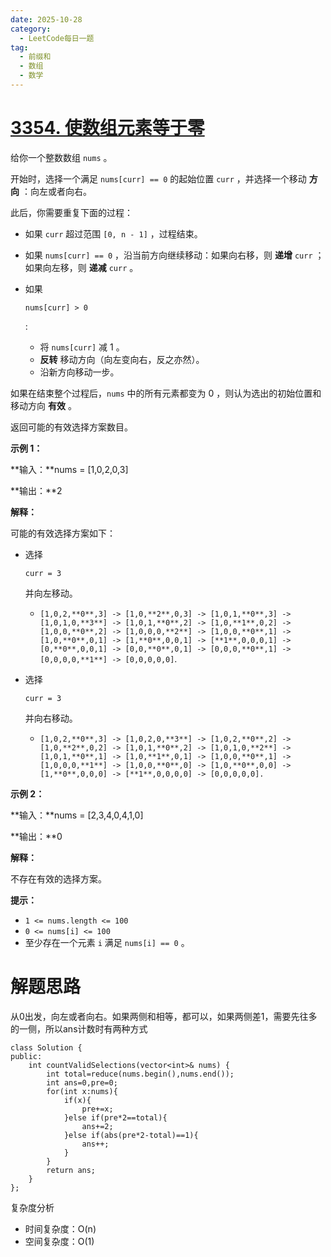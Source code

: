 ```yaml
---
date: 2025-10-28
category:
  - LeetCode每日一题
tag:
  - 前缀和
  - 数组
  - 数学
---
```


# [3354. 使数组元素等于零](https://leetcode.cn/problems/make-array-elements-equal-to-zero/)

给你一个整数数组 `nums` 。

开始时，选择一个满足 `nums[curr] == 0` 的起始位置 `curr` ，并选择一个移动 **方向** ：向左或者向右。

此后，你需要重复下面的过程：

- 如果 `curr` 超过范围 `[0, n - 1]` ，过程结束。

- 如果 `nums[curr] == 0` ，沿当前方向继续移动：如果向右移，则 **递增** `curr` ；如果向左移，则 **递减** `curr` 。

- 如果 

  ```
  nums[curr] > 0
  ```

  :

  - 将 `nums[curr]` 减 1 。
  - **反转** 移动方向（向左变向右，反之亦然）。
  - 沿新方向移动一步。

如果在结束整个过程后，`nums` 中的所有元素都变为 0 ，则认为选出的初始位置和移动方向 **有效** 。

返回可能的有效选择方案数目。

 

**示例 1：**

**输入：**nums = [1,0,2,0,3]

**输出：**2

**解释：**

可能的有效选择方案如下：

- 选择 

  ```
  curr = 3
  ```

   并向左移动。

  - `[1,0,2,**0**,3] -> [1,0,**2**,0,3] -> [1,0,1,**0**,3] -> [1,0,1,0,**3**] -> [1,0,1,**0**,2] -> [1,0,**1**,0,2] -> [1,0,0,**0**,2] -> [1,0,0,0,**2**] -> [1,0,0,**0**,1] -> [1,0,**0**,0,1] -> [1,**0**,0,0,1] -> [**1**,0,0,0,1] -> [0,**0**,0,0,1] -> [0,0,**0**,0,1] -> [0,0,0,**0**,1] -> [0,0,0,0,**1**] -> [0,0,0,0,0]`.

- 选择 

  ```
  curr = 3
  ```

   并向右移动。

  - `[1,0,2,**0**,3] -> [1,0,2,0,**3**] -> [1,0,2,**0**,2] -> [1,0,**2**,0,2] -> [1,0,1,**0**,2] -> [1,0,1,0,**2**] -> [1,0,1,**0**,1] -> [1,0,**1**,0,1] -> [1,0,0,**0**,1] -> [1,0,0,0,**1**] -> [1,0,0,**0**,0] -> [1,0,**0**,0,0] -> [1,**0**,0,0,0] -> [**1**,0,0,0,0] -> [0,0,0,0,0].`

**示例 2：**

**输入：**nums = [2,3,4,0,4,1,0]

**输出：**0

**解释：**

不存在有效的选择方案。

 

**提示：**

- `1 <= nums.length <= 100`
- `0 <= nums[i] <= 100`
- 至少存在一个元素 `i` 满足 `nums[i] == 0` 。

# 解题思路

从0出发，向左或者向右。如果两侧和相等，都可以，如果两侧差1，需要先往多的一侧，所以ans计数时有两种方式

```
class Solution {
public:
    int countValidSelections(vector<int>& nums) {
        int total=reduce(nums.begin(),nums.end());
        int ans=0,pre=0;
        for(int x:nums){
            if(x){
                pre+=x;
            }else if(pre*2==total){
                ans+=2;
            }else if(abs(pre*2-total)==1){
                ans++;
            }
        }
        return ans;
    }
};
```

复杂度分析


- 时间复杂度：O(n)
- 空间复杂度：O(1)
